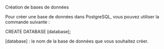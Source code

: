 Création de bases de données

Pour créer une base de données dans PostgreSQL, vous pouvez utiliser la commande suivante :


CREATE DATABASE [database];


[database] : le nom de la base de données que vous souhaitez créer.